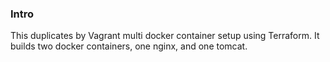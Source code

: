 ### Intro

This duplicates by Vagrant multi docker container setup using Terraform. It builds two docker containers, one nginx, and one tomcat.

